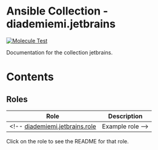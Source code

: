 Ansible Collection - diademiemi.jetbrains
========================================
[![Molecule Test](https://github.com/diademiemi/ansible_collection_diademiemi.jetbrains/actions/workflows/molecule.yml/badge.svg)](https://github.com/diademiemi/ansible_collection_diademiemi.jetbrains/actions/workflows/molecule.yml)

Documentation for the collection jetbrains.

Contents 
========

Roles
------
Role | Description
--- | ---
<!-- [diademiemi.jetbrains.role](./roles/role/) | Example role -->

Click on the role to see the README for that role.  

